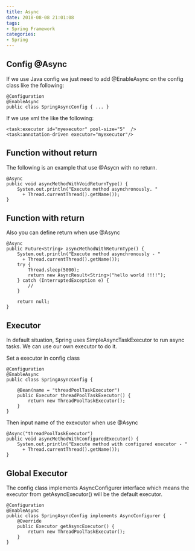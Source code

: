```yaml
---
title: Async
date: 2018-08-08 21:01:08
tags:
- Spring Framework
categories:
- Spring
---
```

## Config @Async
If we use Java config we just need to add @EnableAsync on the config class like the following:

	@Configuration
	@EnableAsync
	public class SpringAsyncConfig { ... }

If we use xml the like the following:

	<task:executor id="myexecutor" pool-size="5"  />
	<task:annotation-driven executor="myexecutor"/>

## Function without return
The following is an example that use @Asycn with no return.

	@Async
	public void asyncMethodWithVoidReturnType() {
	    System.out.println("Execute method asynchronously. "
	      + Thread.currentThread().getName());
	}

## Function with return
Also you can define return when use @Async

	@Async
	public Future<String> asyncMethodWithReturnType() {
	    System.out.println("Execute method asynchronously - "
	      + Thread.currentThread().getName());
	    try {
	        Thread.sleep(5000);
	        return new AsyncResult<String>("hello world !!!!");
	    } catch (InterruptedException e) {
	        //
	    }
	
	    return null;
	}

## Executor
In default situation, Spring uses SimpleAsyncTaskExecutor to run async tasks. We can use our own executor to do it.

Set a executor in config class

	@Configuration
	@EnableAsync
	public class SpringAsyncConfig {
	
	    @Bean(name = "threadPoolTaskExecutor")
	    public Executor threadPoolTaskExecutor() {
	        return new ThreadPoolTaskExecutor();
	    }
	}

Then input name of the exexcutor when use @Async

	@Async("threadPoolTaskExecutor")
	public void asyncMethodWithConfiguredExecutor() {
	    System.out.println("Execute method with configured executor - "
	      + Thread.currentThread().getName());
	}

## Global Executor
The config class implements AsyncConfigurer interface which means the executor from getAsyncExecutor() will be the default executor. 

	@Configuration
	@EnableAsync
	public class SpringAsyncConfig implements AsyncConfigurer {
	    @Override
	    public Executor getAsyncExecutor() {
	        return new ThreadPoolTaskExecutor();
	    }
	}